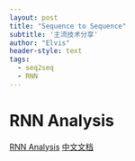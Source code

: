 ```yaml
---
layout: post
title: "Sequence to Sequence"
subtitle: '主流技术分享'
author: "Elvis"
header-style: text
tags:
  - seq2seq
  - RNN
---
```


# RNN Analysis

[RNN Analysis](http://karpathy.github.io/2015/05/21/rnn-effectiveness/)
[中文文档](https://www.elastic.co/guide/en/elasticsearch/reference/6.2/modules-discovery-zen.html)


